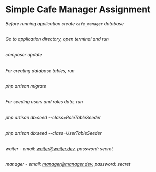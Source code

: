 # Simple Cafe Manager Assignment

###### Before running application create `cafe_manager` database

###### Go to application directory, open terminal and run
###### composer update

###### For creating database tables, run
###### php artisan migrate

###### For seeding users and roles data, run
###### php artisan db:seed --class=RoleTableSeeder
###### php artisan db:seed --class=UserTableSeeder

###### waiter - email: waiter@waiter.dev, password: secret                 
###### manager - email: manager@manager.dev,  password: secret 
                 
